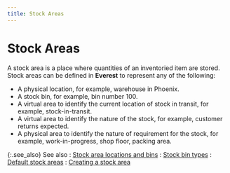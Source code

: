 ```yaml
---
title: Stock Areas
---
```


# Stock Areas


A stock area is a place where quantities of an inventoried item are  stored. Stock areas can be defined in **Everest**  to represent any of the following:

- A physical  location, for example, warehouse in Phoenix.
- A stock bin,  for example, bin number 100.
- A virtual area  to identify the current location of stock in transit, for example, stock-in-transit.
- A virtual area  to identify the nature of the stock, for example, customer returns expected.
- A physical  area to identify the nature of requirement for the stock, for example,  work-in-progress, shop floor, packing area.



{:.see_also}
See also
: [Stock  area locations and bins]({{site.sc_baseurl}}/options/miscellaneous-set-up/stock-areas/stock_area_locations_and_bins.html)
: [Stock bin types]({{site.sc_baseurl}}/options/miscellaneous-set-up/stock-areas/stock_area_types.html)
: [Default stock  areas]({{site.sc_baseurl}}/misc/default_stock_areas.html)
: [Creating  a stock area]({{site.sc_baseurl}}/options/miscellaneous-set-up/stock-areas/stock-areas/creating_a_new_stock_area.html)
